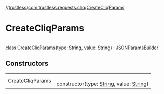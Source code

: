 //[trustless](../../../index.md)/[com.trustless.requests.cliq](../index.md)/[CreateCliqParams](index.md)

# CreateCliqParams

\
class [CreateCliqParams](index.md)(type: [String](https://kotlinlang.org/api/latest/jvm/stdlib/kotlin/-string/index.html), value: [String](https://kotlinlang.org/api/latest/jvm/stdlib/kotlin/-string/index.html)) : [JSONParamsBuilder](../../com.trustless.params/-j-s-o-n-params-builder/index.md)

## Constructors

| | |
|---|---|
| [CreateCliqParams](-create-cliq-params.md) | <br>constructor(type: [String](https://kotlinlang.org/api/latest/jvm/stdlib/kotlin/-string/index.html), value: [String](https://kotlinlang.org/api/latest/jvm/stdlib/kotlin/-string/index.html)) |
